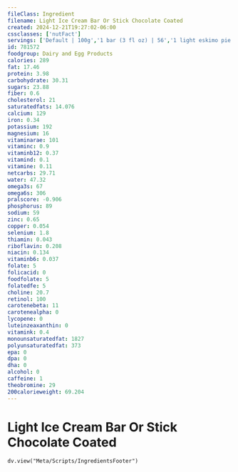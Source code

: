 ```yaml
---
fileClass: Ingredient
filename: Light Ice Cream Bar Or Stick Chocolate Coated
created: 2024-12-21T19:27:02-06:00
cssclasses: ['nutFact']
servings: ['Default | 100g','1 bar (3 fl oz) | 56','1 light eskimo pie bar (2.5 fl oz) | 46','1 weight watchers english toffee crunch bar (2 fl oz) | 41','1 dairy queen dill bar | 87']
id: 781572
foodgroup: Dairy and Egg Products 
calories: 289
fat: 17.46
protein: 3.98
carbohydrate: 30.31
sugars: 23.88
fiber: 0.6
cholesterol: 21
saturatedfats: 14.076
calcium: 129
iron: 0.34
potassium: 192
magnesium: 16
vitaminarae: 101
vitaminc: 0.9
vitaminb12: 0.37
vitamind: 0.1
vitamine: 0.11
netcarbs: 29.71
water: 47.32
omega3s: 67
omega6s: 306
pralscore: -0.906
phosphorus: 89
sodium: 59
zinc: 0.65
copper: 0.054
selenium: 1.8
thiamin: 0.043
riboflavin: 0.208
niacin: 0.134
vitaminb6: 0.037
folate: 5
folicacid: 0
foodfolate: 5
folatedfe: 5
choline: 20.7
retinol: 100
carotenebeta: 11
carotenealpha: 0
lycopene: 0
luteinzeaxanthin: 0
vitamink: 0.4
monounsaturatedfat: 1827
polyunsaturatedfat: 373
epa: 0
dpa: 0
dha: 0
alcohol: 0
caffeine: 1
theobromine: 29
200calorieweight: 69.204
---
```


# Light Ice Cream Bar Or Stick Chocolate Coated

```dataviewjs
dv.view("Meta/Scripts/IngredientsFooter")
```